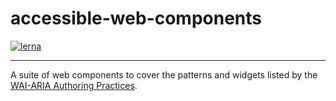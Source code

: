 # accessible-web-components

[![lerna](https://img.shields.io/badge/maintained%20with-lerna-cc00ff.svg)](https://lernajs.io/)

---

A suite of web components to cover the patterns and widgets listed by the [WAI-ARIA Authoring Practices](https://www.w3.org/TR/wai-aria-practices/#aria_ex).
